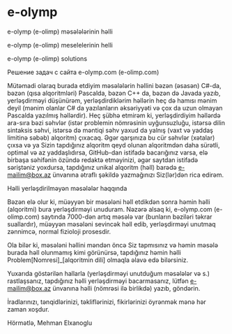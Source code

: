 # e-olymp

e-olymp (e-olimp) məsələlərinin həlli

e-olymp (e-olimp) meselelerinin helli

e-olymp (e-olimp) solutions

Решение задач с сайта e-olymp.com (e-olimp.com)

Mütəmadi olaraq burada etdiyim məsələlərin həllini bəzən (əsasən) C#-da, bəzən (qısa alqoritmləri) Pascalda, bəzən C++ da, bəzən də Javada yazıb, yerləşdirməyi düşünürəm, yerləşdirdiklərim həllərin heç də hamısı mənim deyil (mənim olanlar C# da yazılanların əksəriyyəti və çox da uzun olmayan Pascalda yazılmış həllərdir). Heç şübhə etmirəm ki, yerləşdirdiyim həllərdə ara-sıra bəzi səhvlər (istər problemin nömrəsinin uyğunsuzluğu, istərsə dilin sintaksis səhvi, istərsə də məntiqi səhv yaxud da yalnış (vaxt və yaddaş limitinə səbəb) alqoritm) çıxacaq. Əgər qarşınıza bu cür səhvlər (xətalar) çıxsa və ya Sizin tapdığınız alqoritm qeyd olunan alqoritmdən daha sürətli, optimal və az yaddaşlıdırsa, GitHub-dan istifadə bacarığınız varsa, elə birbaşa səhifənin özündə redaktə etməyinizi, əgər saytdan istifadə səriştəniz yoxdursa, tapdığınız unikal alqoritm (həll) barədə e-mailim@box.az ünvanına ətraflı şəkildə yazmağınızı Siz(lər)dən rica edirəm.

Həlli yerləşdirilməyən məsələlər haqqında

Bəzən elə olur ki, müəyyən bir məsələni həll etdikdən sonra həmin həlli (alqoritmi) bura yerləşdirməyi unuduram. Nəzərə alsaq ki, e-olymp.com (e-olimp.com) saytında 7000-dən artıq məsələ var (bunların bəziləri təkrar suallardır), müəyyən məsələni sevincək həll edib, yerləşdirməyi unutmaq zənnimcə, normal fizioloji prosesdir.

Ola bilər ki, məsələni həllini məndən öncə Siz tapmısınız və həmin məsələ burada həll olunmamış kimi görünürsə, tapdığınız həmin həlli Problem[Nomresi]_[alqoritmin dili] olmaqla əlavə edə bilərsiniz.

Yuxarıda göstərilən hallarla (yerləşdirməyi unutduğum məsələlər və s.) rastlaşsanız, tapdığınız həlli yerləşdirməyi bacarmasanız, lütfən e-mailim@box.az ünvanına həlli (nömrəsi ilə birlikdə) yazıb, göndərin.

İradlarınızı, tənqidlərinizi, təkliflərinizi, fikirlərinizi öyrənmək mənə hər zaman xoşdur.

Hörmətlə, Mehman Elxanoglu
